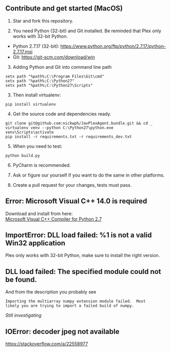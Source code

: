 ## Contribute and get started (MacOS)

1. Star and fork this repository.

2. You need Python (32-bit) and Git installed. Be reminded that Plex only works with 32-bit Python.
- Python 2.7.17 (32-bit): https://www.python.org/ftp/python/2.7.17/python-2.7.17.msi
- Git: https://git-scm.com/download/win

3. Adding Python and Git into command line path
```
setx path "%path%;C:\Program Files\Git\cmd"
setx path "%path%;C:\Python27"
setx path "%path%;C:\Python27\Scripts"
```
   
3. Then install virtualenv:
```shell script
pip install virtualenv
```

4. Get the source code and dependencies ready.
```shell script
git clone git@github.com:nickwph/JavPlexAgent.bundle.git && cd _
virtualenv venv --python C:\Python27\python.exe
venv\Scripts\activate
pip install -r requirements.txt -r requirements_dev.txt
```

5. When you need to test:
```shell script
python build.py
```

6. PyCharm is recommended. 

7. Ask or figure our yourself if you want to do the same in other platforms. 

8. Create a pull request for your changes, tests must pass.

## Error: Microsoft Visual C++ 14.0 is required

Download and install from here:  
[Microsoft Visual C++ Compiler for Python 2.7](https://www.microsoft.com/en-us/download/details.aspx?id=44266)

## ImportError: DLL load failed: %1 is not a valid Win32 application

Plex only works with 32-bit Python, make sure to install the right version.

## DLL load failed: The specified module could not be found.

And from the description you probably see
```
Importing the multiarray numpy extension module failed.  Most
likely you are trying to import a failed build of numpy.
```

*Still investigating*

## IOError: decoder jpeg not available

https://stackoverflow.com/a/22558977